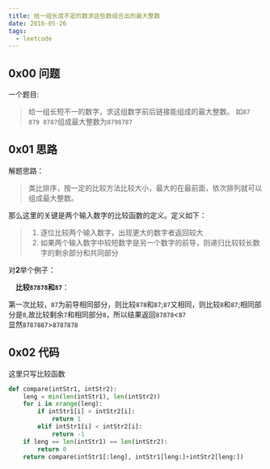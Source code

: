 ```yaml
---
title: 给一组长度不定的数求这些数组合出的最大整数
date: 2016-05-26
tags: 
  - leetcode
---
```

## 0x00 问题

一个题目:

>给一组长短不一的数字，求这组数字前后链接能组成的最大整数。
>如`87 879 8787`组成最大整数为`8798787`

## 0x01 思路

解题思路：  
>类比排序，按一定的比较方法比较大小，最大的在最前面，依次排列就可以组成最大整数。

那么这里的关键是两个输入数字的比较函数的定义。定义如下：

>1. 逐位比较两个输入数字，出现更大的数字者返回较大
>2. 如果两个输入数字中较短数字是另一个数字的前导，则递归比较较长数字的剩余部分和共同部分

对**2**举个例子：

　**比较`87878`和`87`**：

第一次比较，`87`为前导相同部分，则比较`878`和`87`;`87`又相同，则比较`8`和`87`;相同部分是`8`,故比较剩余`7`和相同部分`8`，所以结果返回`87878`<`87`  
显然`8787887`>`8787878`

## 0x02 代码

这里只写比较函数

```python
def compare(intStr1, intStr2):
    leng = min(len(intStr1), len(intStr2))
    for i in xrange(leng):
        if intStr1[i] > intStr2[i]:
            return 1
        elif intStr1[i] < intStr2[i]:
            return -1
    if leng == len(intStr1) == len(intStr2):
        return 0
    return compare(intStr1[:leng], intStr1[leng:]+intStr2[leng:])
```
